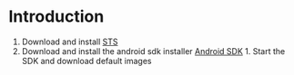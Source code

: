 # Introduction #

  1. Download and install [STS](http://www.springsource.com/landing/best-development-tool-enterprise-java)
  1. Download and install the android sdk installer [Android SDK](http://developer.android.com/sdk/index.html)
    1. Start the SDK and download default images